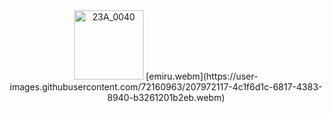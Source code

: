 
<div align="center">
<a href="https://romansokol.com" title="roman"><img src="https://romansokol.com/My project.png" height="111" alt="23A_0040"></a>
 [emiru.webm](https://user-images.githubusercontent.com/72160963/207972117-4c1f6d1c-6817-4383-8940-b3261201b2eb.webm)

 
 </div>
 
